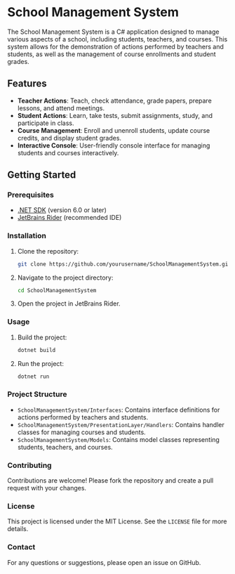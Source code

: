 # School Management System

The School Management System is a C# application designed to manage various aspects of a school, including students, teachers, and courses. This system allows for the demonstration of actions performed by teachers and students, as well as the management of course enrollments and student grades.

## Features

- **Teacher Actions**: Teach, check attendance, grade papers, prepare lessons, and attend meetings.
- **Student Actions**: Learn, take tests, submit assignments, study, and participate in class.
- **Course Management**: Enroll and unenroll students, update course credits, and display student grades.
- **Interactive Console**: User-friendly console interface for managing students and courses interactively.

## Getting Started

### Prerequisites

- [.NET SDK](https://dotnet.microsoft.com/download) (version 6.0 or later)
- [JetBrains Rider](https://www.jetbrains.com/rider/) (recommended IDE)

### Installation

1. Clone the repository:
    ```sh
    git clone https://github.com/yourusername/SchoolManagementSystem.git
    ```
2. Navigate to the project directory:
    ```sh
    cd SchoolManagementSystem
    ```
3. Open the project in JetBrains Rider.

### Usage

1. Build the project:
    ```sh
    dotnet build
    ```
2. Run the project:
    ```sh
    dotnet run
    ```

### Project Structure

- `SchoolManagementSystem/Interfaces`: Contains interface definitions for actions performed by teachers and students.
- `SchoolManagementSystem/PresentationLayer/Handlers`: Contains handler classes for managing courses and students.
- `SchoolManagementSystem/Models`: Contains model classes representing students, teachers, and courses.

### Contributing

Contributions are welcome! Please fork the repository and create a pull request with your changes.

### License

This project is licensed under the MIT License. See the `LICENSE` file for more details.

### Contact

For any questions or suggestions, please open an issue on GitHub.
